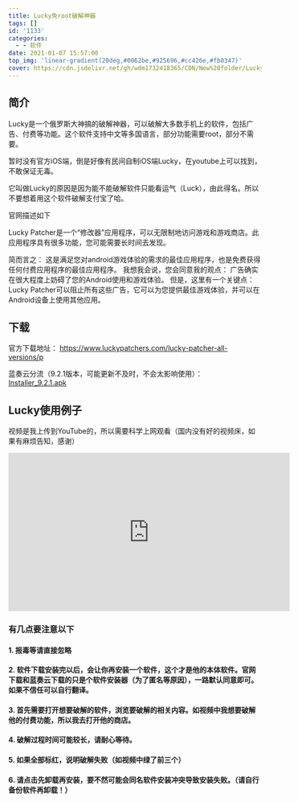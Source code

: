 ```yaml
---
title: Lucky免root破解神器
tags: []
id: '1133'
categories:
  - - 软件
date: 2021-01-07 15:57:00
top_img: 'linear-gradient(20deg,#0062be,#925696,#cc426e,#fb0347)'
cover: https://cdn.jsdelivr.net/gh/wdm1732418365/CDN/New%20folder/Lucky-Patcher.webp
---
```


## 简介

Lucky是一个俄罗斯大神搞的破解神器，可以破解大多数手机上的软件，包括广告、付费等功能。这个软件支持中文等多国语言，部分功能需要root，部分不需要。

暂时没有官方iOS端，倒是好像有民间自制iOS端Lucky，在youtube上可以找到，不敢保证无毒。

它叫做Lucky的原因是因为能不能破解软件只能看运气（Luck），由此得名。所以不要想着用这个软件破解支付宝了哈。

官网描述如下

Lucky Patcher是一个“修改器”应用程序，可以无限制地访问游戏和游戏商店。此应用程序具有很多功能，您可能需要长时间去发现。

简而言之：
这是满足您对android游戏体验的需求的最佳应用程序，也是免费获得任何付费应用程序的最佳应用程序。
我想我会说，您会同意我的观点：
广告确实在很大程度上妨碍了您的Android使用和游戏体验。
但是，这里有一个关键点：
Lucky Patcher可以阻止所有这些广告，它可以为您提供最佳游戏体验，并可以在Android设备上使用其他应用。

## 下载

官方下载地址：
https://www.luckypatchers.com/lucky-patcher-all-versions/p

蓝奏云分流（9.2.1版本，可能更新不及时，不会太影响使用）：
[Installer_9.2.1.apk](https://ednovas.lanzous.com/izUiBk4vl6h)

## Lucky使用例子

视频是我上传到YouTube的，所以需要科学上网观看（国内没有好的视频床，如果有麻烦告知，感谢）

<iframe width="560" height="315" 
    src="https://www.youtube.com/embed/lKiinPGm4PM"
    allow="accelerometer; autoplay; encrypted-media; gyroscope; picture-in-picture"
    frameborder="0" allowfullscreen>
</iframe>

### 有几点要注意以下

#### 1. 报毒等请直接忽略

#### 2. 软件下载安装完以后，会让你再安装一个软件，这个才是他的本体软件。官网下载和蓝奏云下载的只是个软件安装器（为了匿名等原因），一路默认同意即可。如果不信任可以自行翻译。

#### 3. 首先需要打开想要破解的软件，浏览要破解的相关内容。如视频中我想要破解他的付费功能，所以我去打开他的商店。

#### 4. 破解过程时间可能较长，请耐心等待。

#### 5. 如果全部标红，说明破解失败（如视频中绿了前三个）

#### 6. 请点击先卸载再安装，要不然可能会同名软件安装冲突导致安装失败。（请自行备份软件再卸载！）